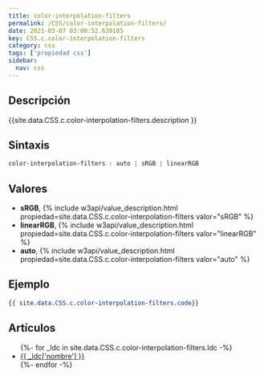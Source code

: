```yaml
---
title: color-interpolation-filters
permalink: /CSS/color-interpolation-filters/
date: 2021-03-07 03:00:52.639185
key: CSS.c.color-interpolation-filters
category: css
tags: ['propiedad css']
sidebar: 
  nav: css
---
```


## Descripción
{{site.data.CSS.c.color-interpolation-filters.description }}

## Sintaxis
~~~css
color-interpolation-filters : auto | sRGB | linearRGB
~~~

## Valores
* **sRGB**,  {% include w3api/value_description.html propiedad=site.data.CSS.c.color-interpolation-filters valor="sRGB" %}
* **linearRGB**,  {% include w3api/value_description.html propiedad=site.data.CSS.c.color-interpolation-filters valor="linearRGB" %}
* **auto**,  {% include w3api/value_description.html propiedad=site.data.CSS.c.color-interpolation-filters valor="auto" %}

## Ejemplo
~~~css
{{ site.data.CSS.c.color-interpolation-filters.code}}
~~~

## Artículos
<ul>
{%- for _ldc in site.data.CSS.c.color-interpolation-filters.ldc -%}
   <li>
       <a href="{{_ldc['url'] }}">{{ _ldc['nombre'] }}</a>
   </li>
{%- endfor -%}
</ul>
